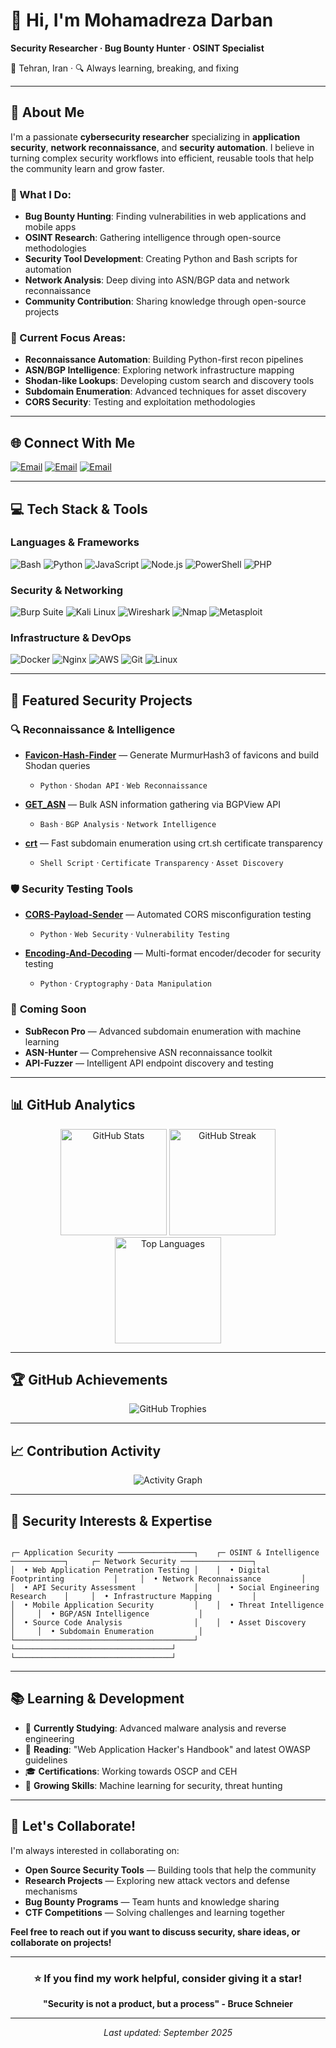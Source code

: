 # 👋 Hi, I'm **Mohamadreza Darban**
**Security Researcher · Bug Bounty Hunter · OSINT Specialist**

📍 Tehran, Iran · 🔍 Always learning, breaking, and fixing

---

## 💫 About Me

I'm a passionate **cybersecurity researcher** specializing in **application security**, **network reconnaissance**, and **security automation**. I believe in turning complex security workflows into efficient, reusable tools that help the community learn and grow faster.

### 🎯 What I Do:
- **Bug Bounty Hunting**: Finding vulnerabilities in web applications and mobile apps
- **OSINT Research**: Gathering intelligence through open-source methodologies  
- **Security Tool Development**: Creating Python and Bash scripts for automation
- **Network Analysis**: Deep diving into ASN/BGP data and network reconnaissance
- **Community Contribution**: Sharing knowledge through open-source projects

### 🔬 Current Focus Areas:
- **Reconnaissance Automation**: Building Python-first recon pipelines
- **ASN/BGP Intelligence**: Exploring network infrastructure mapping
- **Shodan-like Lookups**: Developing custom search and discovery tools
- **Subdomain Enumeration**: Advanced techniques for asset discovery
- **CORS Security**: Testing and exploitation methodologies

---

## 🌐 Connect With Me


[![Email](https://img.shields.io/badge/Email-EA4335?style=for-the-badge&logo=gmail&logoColor=white)](mailto:mohamadrezadarban@proton.me)
[![Email](https://img.shields.io/badge/Email-EA4335?style=for-the-badge&logo=gmail&logoColor=white)](mailto:mohamadrezadarban@keemail.com)
[![Email](https://img.shields.io/badge/Email-EA4335?style=for-the-badge&logo=gmail&logoColor=white)](mailto:mohamadreza-darban@onionmail.com)

---

## 💻 Tech Stack & Tools

### Languages & Frameworks

![Bash](https://img.shields.io/badge/Bash-121011?style=for-the-badge&logo=gnu-bash&logoColor=white)
![Python](https://img.shields.io/badge/Python-3776AB?style=for-the-badge&logo=python&logoColor=white)
![JavaScript](https://img.shields.io/badge/JavaScript-323330?style=for-the-badge&logo=javascript&logoColor=F7DF1E)
![Node.js](https://img.shields.io/badge/Node.js-6DA55F?style=for-the-badge&logo=node.js&logoColor=white)
![PowerShell](https://img.shields.io/badge/PowerShell-5391FE?style=for-the-badge&logo=powershell&logoColor=white)
![PHP](https://img.shields.io/badge/php-5391FE?style=for-the-badge&logo=php&logoColor=white)

### Security & Networking

![Burp Suite](https://img.shields.io/badge/Burp_Suite-FF6633?style=for-the-badge&logo=burpsuite&logoColor=white)
![Kali Linux](https://img.shields.io/badge/Linux-557C94?style=for-the-badge&logo=linux&logoColor=white)
![Wireshark](https://img.shields.io/badge/Wireshark-1679A7?style=for-the-badge&logo=wireshark&logoColor=white)
![Nmap](https://img.shields.io/badge/Nmap-4682B4?style=for-the-badge&logo=nmap&logoColor=white)
![Metasploit](https://img.shields.io/badge/Metasploit-2596CD?style=for-the-badge&logo=metasploit&logoColor=white)


### Infrastructure & DevOps
![Docker](https://img.shields.io/badge/Docker-2496ED?style=for-the-badge&logo=docker&logoColor=white)
![Nginx](https://img.shields.io/badge/Nginx-009639?style=for-the-badge&logo=nginx&logoColor=white)
![AWS](https://img.shields.io/badge/AWS-232F3E?style=for-the-badge&logo=amazon-aws&logoColor=white)
![Git](https://img.shields.io/badge/Git-F05032?style=for-the-badge&logo=git&logoColor=white)
![Linux](https://img.shields.io/badge/Linux-FCC624?style=for-the-badge&logo=linux&logoColor=black)

---

## 🧰 Featured Security Projects

### 🔍 **Reconnaissance & Intelligence**
- **[Favicon-Hash-Finder](https://github.com/mohamadrezadarban/Favicon-Hash-Finder)** — Generate MurmurHash3 of favicons and build Shodan queries
  - `Python` · `Shodan API` · `Web Reconnaissance`
  
- **[GET_ASN](https://github.com/mohamadrezadarban/GET_ASN)** — Bulk ASN information gathering via BGPView API
  - `Bash` · `BGP Analysis` · `Network Intelligence`
  
- **[crt](https://github.com/mohamadrezadarban/crt)** — Fast subdomain enumeration using crt.sh certificate transparency
  - `Shell Script` · `Certificate Transparency` · `Asset Discovery`

### 🛡️ **Security Testing Tools**
- **[CORS-Payload-Sender](https://github.com/mohamadrezadarban/CORS-Payload-Sender)** — Automated CORS misconfiguration testing
  - `Python` · `Web Security` · `Vulnerability Testing`
  
- **[Encoding-And-Decoding](https://github.com/mohamadrezadarban/Encoding-And-Decoding)** — Multi-format encoder/decoder for security testing
  - `Python` · `Cryptography` · `Data Manipulation`

### 🚀 **Coming Soon**
- **SubRecon Pro** — Advanced subdomain enumeration with machine learning
- **ASN-Hunter** — Comprehensive ASN reconnaissance toolkit  
- **API-Fuzzer** — Intelligent API endpoint discovery and testing

---

## 📊 GitHub Analytics

<p align="center">
  <img src="https://github-readme-stats.vercel.app/api?username=mohamadrezadarban&theme=tokyonight&hide_border=true&show_icons=true&include_all_commits=true" height="170" alt="GitHub Stats" />
  <img src="https://github-readme-streak-stats.herokuapp.com?user=mohamadrezadarban&theme=tokyonight&hide_border=true" height="170" alt="GitHub Streak" />
  <img src="https://github-readme-stats.vercel.app/api/top-langs/?username=mohamadrezadarban&theme=tokyonight&hide_border=true&layout=compact&langs_count=8" height="170" alt="Top Languages" />
</p>

---



## 🏆 GitHub Achievements

<div align="center">

![GitHub Trophies](https://github-profile-trophy.vercel.app/?username=mohamadrezadarban&theme=tokyonight&no-frame=true&no-bg=false&margin-w=4)

</div>

---

## 📈 Contribution Activity

<div align="center">

![Activity Graph](https://github-readme-activity-graph.vercel.app/graph?username=mohamadrezadarban&theme=tokyo-night)

</div>

---

## 🎯 Security Interests & Expertise

```ascii

┌─ Application Security ─────────────────┐    ┌─ OSINT & Intelligence ────────────┐     ┌─ Network Security ────────────────┐
│  • Web Application Penetration Testing │    │  • Digital Footprinting           │     │  • Network Reconnaissance         │
│  • API Security Assessment             │    │  • Social Engineering Research    │     │  • Infrastructure Mapping         │
│  • Mobile Application Security         │    │  • Threat Intelligence            │     │  • BGP/ASN Intelligence           │
│  • Source Code Analysis                │    │  • Asset Discovery                │     │  • Subdomain Enumeration          │
└────────────────────────────────────────┘    └───────────────────────────────────┘     └───────────────────────────────────┘

```

---

## 📚 Learning & Development

- 🔬 **Currently Studying**: Advanced malware analysis and reverse engineering
- 📖 **Reading**: "Web Application Hacker's Handbook" and latest OWASP guidelines
- 🎓 **Certifications**: Working towards OSCP and CEH
- 🌱 **Growing Skills**: Machine learning for security, threat hunting

---

## 🤝 Let's Collaborate!

I'm always interested in collaborating on:
- **Open Source Security Tools** — Building tools that help the community
- **Research Projects** — Exploring new attack vectors and defense mechanisms  
- **Bug Bounty Programs** — Team hunts and knowledge sharing
- **CTF Competitions** — Solving challenges and learning together

**Feel free to reach out if you want to discuss security, share ideas, or collaborate on projects!**

---

<div align="center">


### ⭐ **If you find my work helpful, consider giving it a star!**

**"Security is not a product, but a process" - Bruce Schneier**

</div>

---

<div align="center">
  <i>Last updated: September 2025</i>
</div>
